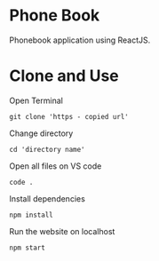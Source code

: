 # Phone Book

Phonebook application using ReactJS.

# Clone and Use

Open Terminal

    git clone 'https - copied url'

Change directory

    cd 'directory name'

Open all files on VS code

    code .

Install dependencies

    npm install

Run the website on localhost

    npm start
